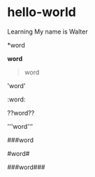 # hello-world
Learning 
My name is Walter

*word

**word**

>word

'word'

:word:

??word??

'''word'''

###word

#word#

###word###
